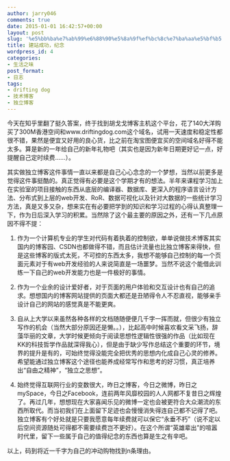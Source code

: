 ```yaml
---
author: jarry046
comments: true
date: 2015-01-01 16:42:57+00:00
layout: post
slug: '%e5%bb%ba%e7%ab%99%e6%88%90%e5%8a%9f%ef%bc%8c%e7%ba%aa%e5%bf%b5'
title: 建站成功，纪念
wordpress_id: 4
categories:
- 生活之味
post_format:
- 日志
tags:
- drifting dog
- 技术博客
- 独立博客
---
```


今天在知乎里翻了挺久答案，终于找到胡戈戈博客主机这个平台，花了140大洋购买了300M香港空间和www.driftingdog.com这个域名，试用一天速度和稳定性都很不错，果然是便宜又好用的良心货，比之前在淘宝图便宜买的空间域名好得不能太多。算是新的一年给自己的新年礼物吧（其实也是因为新年日期更好记一点，好提醒自己定时续费……）。

其实做独立博客这件事情一直以来都是自己心心念念的一个梦想，当然以前更多是觉得这件事挺酷的。真正觉得有必要是这个学期才有的想法。半年来课程学习加上在实验室的项目接触的东西从底层的编译器、数据库、更深入的程序语言设计方法、分布式到上层的web开发、RoR、数据可视化以及针对大数据的一些统计学习方法，真是又多又杂，想来实在有必要把学到的知识和学习过程的心得认真整理一下，作为日后深入学习的积累。当然除了这个最主要的原因之外，还有一下几点原因不得不提：

1. 作为一个计算机专业的学生对代码有着执着的控制欲，单单说做技术博客其实国内的博客园、CSDN也都做得不错，而且估计流量也比独立博客来得快，但是这些博客的版式太死，不可控的东西太多，我想不能够自己控制的每一个页面元素对于有web开发经验的人来说简直是一场噩梦。当然不说这个能借此训练一下自己的web开发能力也是一件极好的事情。

2. 作为一个业余的设计爱好者，对于页面的用户体验和交互设计也有自己的追求。想想国内的博客网站提供的页面大都还是丑陋得令人不忍直视，能够亲手设计自己的网站的感觉真是不能更爽。

3. 自从上大学以来虽然各种各样的文档随随便便几千字一挥而就，但很少有独立写作的机会（当然大部分原因还是懒。。），比起高中时候喜欢看文采飞扬，辞藻华丽的文章，大学时候更倾向于阅读思想性逻辑性很强的作品（比如现在KK的科技哲学作品就深得我心），但是由于缺少写作总结这个重要的环节，境界的提升是有的，可始终觉得没能完全把优秀的思想内化成自己心灵的修养。希望能通过独立博客这个途径也能养成经常写作和思考的好习惯，真正培养出“自由之精神”，“独立之思想”。

4. 始终觉得互联网行业的变数很大，昨日之博客，今日之微博，昨日之mySpace，今日之Facebook，连前两年风靡校园的人人网都不复昔日之辉煌了。再过几年，想想现在大家喜闻乐见的微博一定也会被更符合大众潮流的东西所取代。而当初我们在上面留下足迹也会慢慢消失得连自己都不记得了吧。独立博客有个好处就是只要我愿意每年续费就可以保它“永垂不朽”（说不定以后空间资源随处可得都不需要续费岂不更好）。在这个所谓“英雄辈出”的喧嚣时代里，留下一些属于自己的值得纪念的东西也算是生之有辛吧。

以上，码到将近一千字为自己的冲动购物找到n条理由。






